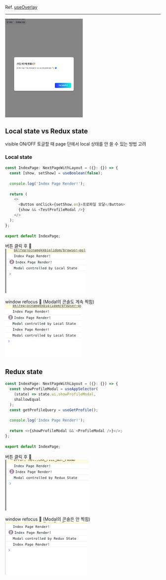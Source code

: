 <!-- # 모달 성능 최적화 해보기

1. Local state vs Redux state
2. Lazy loading 적용 -->

Ref. [useOverlay](https://slash.page/ko/libraries/react/use-overlay/src/useOverlay.i18n)

---

<img src="assets/3주차/modal.png" width="50%" height="20%" title="modal" alt="before-perf1" />

## Local state vs Redux state

visible ON/OFF 토글할 때 page 단에서 local 상태를 안 쓸 수 있는 방법 고려

### Local state

```javascript
const IndexPage: NextPageWithLayout = ({}: {}) => {
  const [show, setShow] = useBoolean(false);

  console.log('Index Page Render!');

  return (
    <>
      <Button onClick={setShow.on}>프로파일 모달</Button>
      {show && <TestProfileModal />}
    </>
  );
};

export default IndexPage;
```

버튼 클릭 후 🔽  
![버튼 클릭 후](assets/3주차/localLog1.png)

window refocus 🔽 (Modal의 콘솔도 계속 찍힘)  
![window refocus](assets/3주차/localLog2.png)

## Redux state

```javascript
const IndexPage: NextPageWithLayout = ({}: {}) => {
  const showProfileModal = useAppSelector(
    (state) => state.ui.showProfileModal,
    shallowEqual
  );
  const getProfileQuery = useGetProfile();

  console.log('Index Page Render!');

  return <>{showProfileModal && <ProfileModal />}</>;
};

export default IndexPage;
```

버튼 클릭 후 🔽  
![버튼 클릭 후](assets/3주차/reduxLog1.png)

window refocus 🔽 (Modal의 콘솔은 안 찍힘)  
![window refocus](assets/3주차/reduxLog2.png)

<!-- ## Lazy loading 적용

### Before

```javascript
const IndexPage: NextPageWithLayout = ({}: {}) => {
  const showProfileModal = useAppSelector(
    (state) => state.ui.showProfileModal,
    shallowEqual
  );
  const getProfileQuery = useGetProfile();

  console.log('Index Page Render!');

  return <>{showProfileModal && <ProfileModal />}</>;
};

export default IndexPage;
```

![before](assets/3주차/before.png)

### Before

```javascript
const LazyProfileModal = lazy(() =>
  import('../components/profile/profileModal')
);

const IndexPage: NextPageWithLayout = ({}: {}) => {
  const showProfileModal = useAppSelector(
    (state) => state.ui.showProfileModal,
    shallowEqual
  );
  const getProfileQuery = useGetProfile();

  console.log('Index Page Render!');

  return (
    <>
      <Suspense fallback={<></>}>
        {showProfileModal && <LazyProfileModal />}
      </Suspense>
    </>
  );
};

export default IndexPage;
```

![before](assets/3주차/after.png) -->
